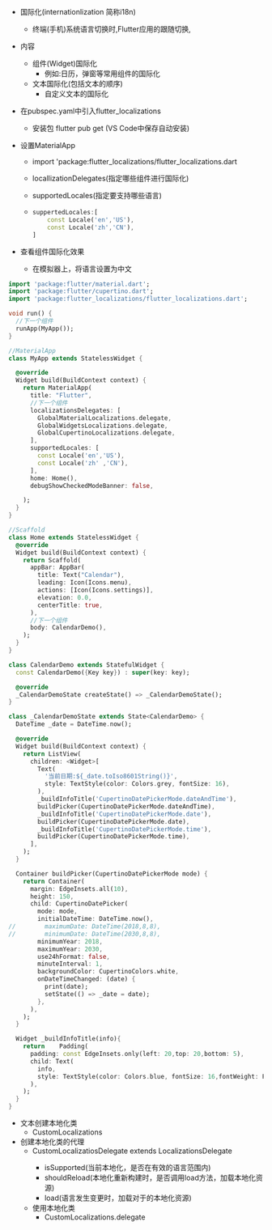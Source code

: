 - 国际化(internationlization 简称i18n)
  - 终端(手机)系统语言切换时,Flutter应用的跟随切换,
- 内容
  - 组件(Widget)国际化
    - 例如:日历，弹窗等常用组件的国际化
  - 文本国际化(包括文本的顺序)
    - 自定义文本的国际化



- 在pubspec.yaml中引入flutter_localizations

  - 安装包 flutter pub get (VS Code中保存自动安装)

- 设置MaterialApp

  - import 'package:flutter_localizations/flutter_localizations.dart

  - locallizationDelegates(指定哪些组件进行国际化)

  - supportedLocales(指定要支持哪些语言)

  - ```dart
    suppertedLocales:[
        const Locale('en','US'),
        const Locale('zh','CN'),
    ]
    ```

- 查看组件国际化效果
  - 在模拟器上，将语言设置为中文

```dart
import 'package:flutter/material.dart';
import 'package:flutter/cupertino.dart';
import 'package:flutter_localizations/flutter_localizations.dart';

void run() {
  //下一个组件
  runApp(MyApp());
}

//MaterialApp
class MyApp extends StatelessWidget {

  @override
  Widget build(BuildContext context) {
    return MaterialApp(
      title: "Flutter",
      //下一个组件
      localizationsDelegates: [
        GlobalMaterialLocalizations.delegate,
        GlobalWidgetsLocalizations.delegate,
        GlobalCupertinoLocalizations.delegate,
      ],
      supportedLocales: [
        const Locale('en','US'),
        const Locale('zh' ,'CN'),
      ],
      home: Home(),
      debugShowCheckedModeBanner: false,

    );
  }
}

//Scaffold
class Home extends StatelessWidget {
  @override
  Widget build(BuildContext context) {
    return Scaffold(
      appBar: AppBar(
        title: Text("Calendar"),
        leading: Icon(Icons.menu),
        actions: [Icon(Icons.settings)],
        elevation: 0.0,
        centerTitle: true,
      ),
      //下一个组件
      body: CalendarDemo(),
    );
  }
}

class CalendarDemo extends StatefulWidget {
  const CalendarDemo({Key key}) : super(key: key);

  @override
  _CalendarDemoState createState() => _CalendarDemoState();
}

class _CalendarDemoState extends State<CalendarDemo> {
  DateTime _date = DateTime.now();

  @override
  Widget build(BuildContext context) {
    return ListView(
      children: <Widget>[
        Text(
          '当前日期:${_date.toIso8601String()}',
          style: TextStyle(color: Colors.grey, fontSize: 16),
        ),
        _buildInfoTitle('CupertinoDatePickerMode.dateAndTime'),
        buildPicker(CupertinoDatePickerMode.dateAndTime),
        _buildInfoTitle('CupertinoDatePickerMode.date'),
        buildPicker(CupertinoDatePickerMode.date),
        _buildInfoTitle('CupertinoDatePickerMode.time'),
        buildPicker(CupertinoDatePickerMode.time),
      ],
    );
  }

  Container buildPicker(CupertinoDatePickerMode mode) {
    return Container(
      margin: EdgeInsets.all(10),
      height: 150,
      child: CupertinoDatePicker(
        mode: mode,
        initialDateTime: DateTime.now(),
//        maximumDate: DateTime(2018,8,8),
//        minimumDate: DateTime(2030,8,8),
        minimumYear: 2018,
        maximumYear: 2030,
        use24hFormat: false,
        minuteInterval: 1,
        backgroundColor: CupertinoColors.white,
        onDateTimeChanged: (date) {
          print(date);
          setState(() => _date = date);
        },
      ),
    );
  }

  Widget _buildInfoTitle(info){
    return    Padding(
      padding: const EdgeInsets.only(left: 20,top: 20,bottom: 5),
      child: Text(
        info,
        style: TextStyle(color: Colors.blue, fontSize: 16,fontWeight: FontWeight.bold),
      ),
    );
  }
}
```



- 文本创建本地化类
  - CustomLocalizations
- 创建本地化类的代理
  - CustomLocalizatiosDelegate extends LocalizationsDelegate<CustomLocalizations>
    - isSupported(当前本地化，是否在有效的语言范围内)
    - shouldReload(本地化重新构建时，是否调用load方法，加载本地化资源)
    - load(语言发生变更时，加载对于的本地化资源)
  - 使用本地化类
    - CustomLocalizations.delegate

